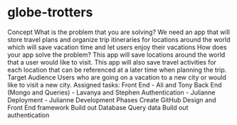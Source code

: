 # globe-trotters
Concept 
What is the problem that you are solving?
We need an app that will store travel plans and organize trip itineraries for locations around the world which will save vacation time and let users enjoy their vacations
 How does your app solve the problem?
This app will save locations around the world that a user would like to visit.
This app will also save travel activities for each location that can be referenced at a later time when planning the trip.
Target Audience
Users who are going on a vacation to a new city or would like to visit a new city.
Assigned tasks: 
Front End - Ali and Tony
Back End (Mongo and Queries) - Lavanya and Stephen
Authentication - Julianne
Deployment - Julianne
Development Phases
Create GitHub
Design and Front End framework
Build out Database
Query data
Build out authentication
